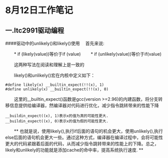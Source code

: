 # 8月12日工作笔记
## 一.ltc2991驱动编程

####驱动中的unlikely()和likely()使用
&emsp;首先来说:

&emsp;&emsp;* if (likely(value))等价于if (value)
&emsp;&emsp;* if (unlikely(value))等价于if(value)

&emsp;&emsp;这两种写法在阅读和理解上是一致的

&emsp;&emsp;likely()和unlikely()宏在内核中定义如下：

	#define likely(x) __builtin_expect(!!(x), 1)
	#define unlikely(x) __builtin_expect(!!(x), 0)
	
&emsp;&emsp;这里的__builtin_expect()函数是gcc(version >=2.96)的内建函数，将分支转移信息提供给编译器，然编译器对代码进行优化，减少指令跳转带来的性能下降

	__buildin_expect((x), 1)表示x的值为真的可能性更大.
	__buildin_expect((x), 0)表示x的值为假的可能性更大.

&emsp;&emsp;** 也就是说，使用likely(),执行if后面的语句的机会更大，使用unlikely(),执行else后面的语句机会更大一些。通过这种方式，编译器在编译过程中，会将可能性更大的代码紧跟着后面的代码，从而减少指令跳转带来的性能上的下降。总之，likely和unlikely的功能就是添加cache的命中率，提高系统执行速度. **